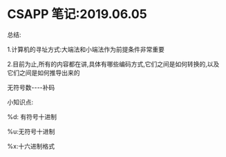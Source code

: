 # CSAPP 笔记:2019.06.05

总结:

1.计算机的寻址方式:大端法和小端法作为前提条件非常重要

2.目前为止,所有的内容都在讲,具体有哪些编码方式,它们之间是如何转换的,以及它们之间是如何推导出来的

无符号数----补码



小知识点:

%d: 有符号十进制

%u:无符号十进制

%x:十六进制格式

